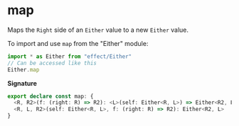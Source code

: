 # map

Maps the `Right` side of an `Either` value to a new `Either` value.

To import and use `map` from the "Either" module:

```ts
import * as Either from "effect/Either"
// Can be accessed like this
Either.map
```

**Signature**

```ts
export declare const map: {
  <R, R2>(f: (right: R) => R2): <L>(self: Either<R, L>) => Either<R2, L>
  <R, L, R2>(self: Either<R, L>, f: (right: R) => R2): Either<R2, L>
}
```
